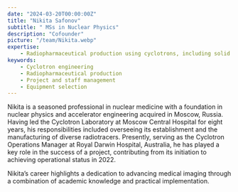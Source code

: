 ```yaml
---
date: "2024-03-20T00:00:00Z"
title: "Nikita Safonov"
subtitle: " MSs in Nuclear Physics"
description: "Cofounder"
picture: "/team/Nikita.webp"
expertise:
    - Radiopharmaceutical production using cyclotrons, including solid target production, purification techniques and development for Cu-64, Ga-68, Y-86, Zr-89 and I-124
keywords:
    - Cyclotron engineering
    - Radiopharmaceutical production
    - Project and staff management
    - Equipment selection
---
```

Nikita is a seasoned professional in nuclear medicine with a foundation in nuclear physics and accelerator engineering acquired in Moscow, Russia. Having led the Cyclotron Laboratory at Moscow Central Hospital for eight years, his responsibilities included overseeing its establishment and the manufacturing of diverse radiotracers. Presently, serving as the Cyclotron Operations Manager at Royal Darwin Hospital, Australia, he has played a key role in the success of a project, contributing from its initiation to achieving operational status in 2022. 


Nikita’s career highlights a dedication to advancing medical imaging through a combination of academic knowledge and practical implementation.
